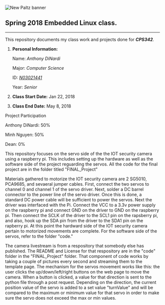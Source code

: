 ![New Paltz banner](https://www.newpaltz.edu/media/identity/logos/newpaltzlogo.jpg)
## Spring 2018 Embedded Linux class.
***
This repository documents my class work and projects done for ***CPS342***.

1. **Personal Information:**

    Name: *Anthony DiNardi*

    Major: *Computer Science*

    ID: *[N03021441](https://github.com/N03021441)*
  
    Year: *Senior*

2. **Class Start Date:** Jan 22, 2018

3. **Class End Date:** May 8, 2018

Project Participation

Anthony DiNardi: 50%

Minh Nguyen: 50%

Dean: 0%

This repository focuses on the servo side of the the IOT security camera using a raspberry pi. This includes setting up the hardware as well as the software side of the project reguarding the servos. All the code for the final project are in the folder titled "FINAL_Project"

Materials gathered to motorize the IOT security camera are 2 SG5010, PCA9685, and sevaeral jumper cables. First, connect the two servos to channel 0 and channel 1 of the servo driver. Next, solder a DC barrel connector to the power line of the servo driver. Once this is done, a standard DC power cable will be sufficient to power the servos. Next the driver was interfaced with the Pi. Connect the VCC to a 3.3v power supply on the raspberry pi and connect GND on the driver to GND on the raspberry pi. Then connect the SCLK of the driver to the SCL1 pin on the rapsberry pi, and also, hook up the SDA pin from the driver to the SDA1 pin on the rapberry pi. At this point the hardward side of the IOT security camera pertain to motorized movements are complete. For the software side of the servos, refer to the folder "code."

The camera livestream is from a respository that somebody else has published. The README and License for that respository are in the "code" folder in the "FINAL_Project" folder. That component of code works by taking a couple of pictures every second and streaming them to the template page. The mechanism for the servos movement works like this: the user clicks the up/down/left/right buttons on the web page to move the camera. When a button is clicked, a value for that direction is sent to the python file through a post request. Depending on the direction, the current position value of the servo is added to a set value "turnValue" and will be compared to the maximum or minimum value for that servo in order to make sure the servo does not exceed the max or min values.
